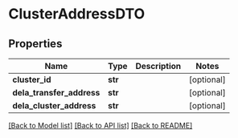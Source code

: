 # ClusterAddressDTO

## Properties
Name | Type | Description | Notes
------------ | ------------- | ------------- | -------------
**cluster_id** | **str** |  | [optional] 
**dela_transfer_address** | **str** |  | [optional] 
**dela_cluster_address** | **str** |  | [optional] 

[[Back to Model list]](../README.md#documentation-for-models) [[Back to API list]](../README.md#documentation-for-api-endpoints) [[Back to README]](../README.md)

